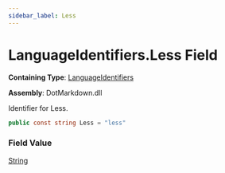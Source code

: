 ```yaml
---
sidebar_label: Less
---
```


# LanguageIdentifiers\.Less Field

**Containing Type**: [LanguageIdentifiers](../index.md)

**Assembly**: DotMarkdown\.dll

  
Identifier for Less\.

```csharp
public const string Less = "less"
```

### Field Value

[String](https://docs.microsoft.com/en-us/dotnet/api/system.string)

